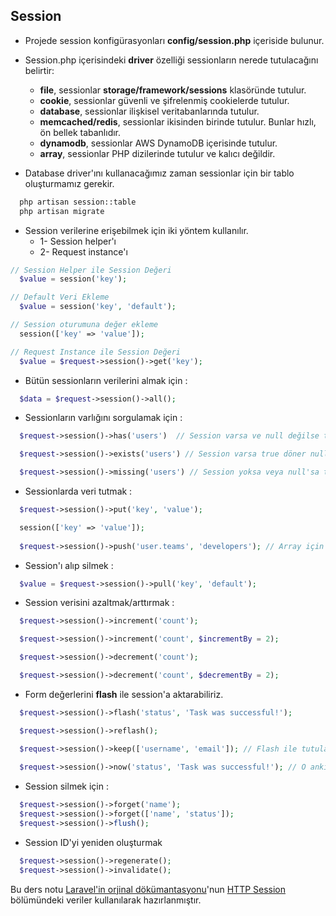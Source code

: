 ## Session

* Projede session konfigürasyonları **config/session.php** içeriside bulunur.
 
* Session.php içerisindeki **driver** özelliği sessionların nerede tutulacağını belirtir:
  * **file**, sessionlar **storage/framework/sessions** klasöründe tutulur.
  * **cookie**, sessionlar güvenli ve şifrelenmiş cookielerde tutulur.
  * **database**, sessionlar ilişkisel veritabanlarında tutulur.
  * **memcached/redis**, sessionlar ikisinden birinde tutulur. Bunlar hızlı, ön bellek tabanlıdır.
  * **dynamodb**, sessionlar AWS DynamoDB içerisinde tutulur.
  * **array**, sessionlar PHP dizilerinde tutulur ve kalıcı değildir.

* Database driver'ını kullanacağımız zaman sessionlar için bir tablo oluşturmamız gerekir.

```php
  php artisan session::table
  php artisan migrate
```

* Session verilerine erişebilmek için iki yöntem kullanılır.
  * 1- Session helper'ı
  * 2- Request instance'ı

```php
// Session Helper ile Session Değeri
  $value = session('key');

// Default Veri Ekleme
  $value = session('key', 'default');

// Session oturumuna değer ekleme
  session(['key' => 'value']);

// Request Instance ile Session Değeri
  $value = $request->session()->get('key');
```

* Bütün sessionların verilerini almak için :

```php
  $data = $request->session()->all();
```

* Sessionların varlığını sorgulamak için : 

```php
  $request->session()->has('users')  // Session varsa ve null değilse true döner.
```

```php
  $request->session()->exists('users') // Session varsa true döner null olması önemli değil.
```

```php
  $request->session()->missing('users') // Session yoksa veya null'sa true döner.
```

* Sessionlarda veri tutmak :

```php
  $request->session()->put('key', 'value');

  session(['key' => 'value']);
  
  $request->session()->push('user.teams', 'developers'); // Array için . kullanarak ekleyebiliriz.
```

* Session'ı alıp silmek :

```php
  $value = $request->session()->pull('key', 'default');
```

* Session verisini azaltmak/arttırmak :

```php
  $request->session()->increment('count');

  $request->session()->increment('count', $incrementBy = 2);

  $request->session()->decrement('count');

  $request->session()->decrement('count', $decrementBy = 2);
```

* Form değerlerini **flash** ile session'a aktarabiliriz.

```php
  $request->session()->flash('status', 'Task was successful!');
```

```php
  $request->session()->reflash();

  $request->session()->keep(['username', 'email']); // Flash ile tutulacak verileri array ile belirtiriz.
  
  $request->session()->now('status', 'Task was successful!'); // O anki isteği almak istersek
```

* Session silmek için : 

```php
  $request->session()->forget('name');
  $request->session()->forget(['name', 'status']);
  $request->session()->flush();
```

* Session ID'yi yeniden oluşturmak 

```php
  $request->session()->regenerate();
  $request->session()->invalidate();
```

Bu ders notu [Laravel'in orjinal dökümantasyonu](https://laravel.com/docs/8.x)'nun [HTTP Session](https://laravel.com/docs/8.x/session) bölümündeki veriler
kullanılarak hazırlanmıştır.




























